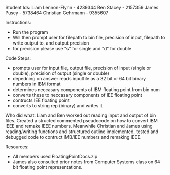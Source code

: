 Student Ids: 
Liam Lennon-Flynn - 4239344
Ben Stacey - 2157359
James Pusey - 5738464
Christian Gehrmann - 9355607

Instructions:
- Run the program
- Will then prompt user for filepath to bin file, precision of input, filepath to write output to, and output precision
- for precision please use "s" for single and "d" for double

Code Steps:
- prompts user for input file, output file, precision of input (single or double), precision of output (single or double)
- depedning on answer reads inputfile as a 32 bit or 64 bit binary numbers in IBM format
- determines neccasary components of IBM floating point from bin num
- converts these to neccasary components of IEE floating point
- contructs IEE floating point
- converts to string rep (binary) and writes it

Who did what:
Liam and Ben worked out reading input and output of bin files. Created a structed commented pseudocode on how to convert IBM IEEE and remake IEEE numbers. Meanwhile Christian and James using reading/writing functions and structured outline implemented, tested and debugged code to contruct IMB/IEE numbers and remaking IEEE. 

Resources:
- All members used FloatingPointDocs.zip
- James also consulted prior notes from Computer Systems class on 64 bit floating point representations.